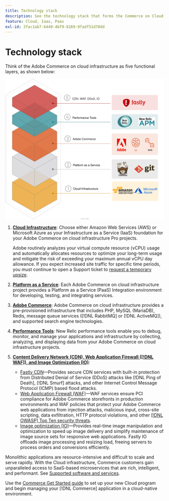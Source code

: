 ```yaml
---
title: Technology stack
description: See the technology stack that forms the Commerce on Cloud infrastructure.
feature: Cloud, Iaas, Paas
exl-id: 3fac1ab7-6440-4bf9-8169-9fadf51d70dd
---
```

# Technology stack

Think of the Adobe Commerce on cloud infrastructure as five functional layers, as shown below:

![Cloud stack](../../assets/CloudStack.svg)

1. [**Cloud Infrastructure**](pro-architecture.md): Choose either Amazon Web Services (AWS) or Microsoft Azure as your Infrastructure as a Service (IaaS) foundation for your Adobe Commerce on cloud infrastructure Pro projects.

   Adobe routinely analyzes your virtual compute resource (vCPU) usage and automatically allocates resources to optimize your long-term usage and mitigate the risk of exceeding your maximum annual vCPU day allowance. If you expect increased site traffic for specific time periods, you must continue to open a Support ticket to [request a temporary upsize](https://experienceleague.adobe.com/docs/commerce-knowledge-base/kb/how-to/how-to-request-temporary-magento-upsize.html).

1. [**Platform as a Service**](cloud-architecture.md): Each Adobe Commerce on cloud infrastructure project provides a Platform as a Service (PaaS) Integration environment for developing, testing, and integrating services.
1. [**Adobe Commerce**](../project/overview.md): Adobe Commerce on cloud infrastructure provides a pre-provisioned infrastructure that includes PHP, MySQL (MariaDB), Redis, message queue services ([!DNL RabbitMQ] or [!DNL ActiveMQ]), and supported search engine technologies.
1. [**Performance Tools**](../monitor/new-relic-service.md): New Relic performance tools enable you to debug, monitor, and manage your applications and infrastructure by collecting, analyzing, and displaying data from your Adobe Commerce on cloud infrastructure projects.
1. [**Content Delivery Network (CDN), Web Application Firewall ([!DNL WAF]), and Image Optimization (IO)**](../cdn/fastly.md):

   * [Fastly CDN](../cdn/fastly.md#ddos-protection)—Provides secure CDN services with built-in protection from Distributed Denial of Service (DDoS) attacks like [!DNL Ping of Death], [!DNL Smurf] attacks, and other Internet Control Message Protocol (ICMP) based flood attacks.
   * [Web Application Firewall (WAF)](../cdn/fastly-waf-service.md)—WAF services ensure PCI compliance for Adobe Commerce storefronts in production environments and WAF policies that protect your Adobe Commerce web applications from injection attacks, malicious input, cross-site scripting, data exfiltration, HTTP protocol violations, and other [[!DNL OWASP] Top Ten security threats](https://owasp.org/www-project-top-ten/).
   * [Image optimization (IO)](../cdn/fastly-image-optimization.md)—Provides real-time image manipulation and optimization to speed up image delivery and simplify maintenance of image source sets for responsive web applications. Fastly IO offloads image processing and resizing load, freeing servers to process orders and conversions efficiently.

Monolithic applications are resource-intensive and difficult to scale and serve rapidly. With the Cloud infrastructure, Commerce customers gain unparalleled access to SaaS-based microservices that are rich, intelligent, and performant. See [Supported software and services](cloud-architecture.md#supported-software-and-services).

Use the [Commerce Get Started guide](../../get-started/overview.md) to set up your new Cloud program and begin managing your [!DNL Commerce] application in a cloud-native environment.
